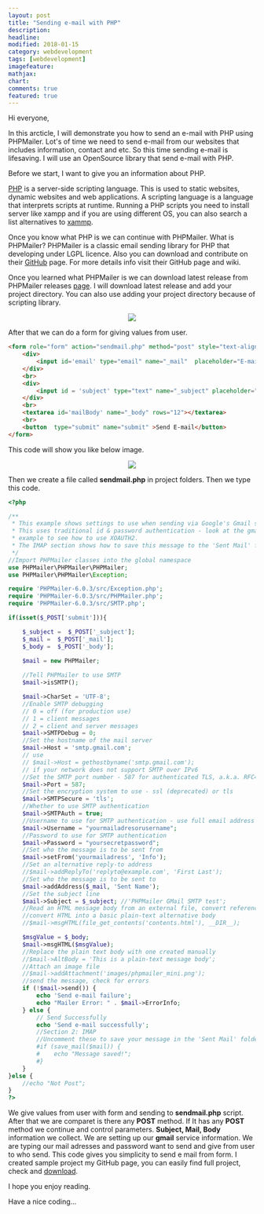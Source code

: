```yaml
---
layout: post
title: "Sending e-mail with PHP"
description: 
headline: 
modified: 2018-01-15
category: webdevelopment
tags: [webdevelopment]
imagefeature: 
mathjax: 
chart: 
comments: true
featured: true
---
```



Hi everyone,

In this arcticle, I will demonstrate you how to send an e-mail with PHP using PHPMailer. Lot's of time we need to send e-mail from our websites that includes information, contact and etc. So this time sending e-mail is lifesaving. I will use an OpenSource library that send e-mail with PHP.

Before we start, I want to give you an information about PHP.

[PHP](http://php.net/) is a server-side scripting language. This is used to static websites, dynamic websites and web applications. A scripting language is a language that interprets scripts at runtime. Running a PHP scripts you need to install server like xampp and if you are using different OS, you can also search a list alternatives to [xammp](https://alternativeto.net/software/xampp/). 

Once you know what PHP is we can continue with PHPMailer.
What is PHPMailer?
PHPMailer is a classic email sending library for PHP that developing under LGPL licence. Also you can download and contribute on their [GitHub](https://github.com/PHPMailer/PHPMailer) page. For more details info visit their GitHub page and wiki. 

Once you learned what PHPMailer is we can download latest release from PHPMailer releases [page](https://github.com/PHPMailer/PHPMailer/releases). I will download latest release and add your project directory. You can also use adding your project directory because of scripting library. 


 <p align="center">
    <img src="{{ site.url }}/images/Web/project_page.png">
</p>



After that we can do a form for giving values from user. 

```html
<form role="form" action="sendmail.php" method="post" style="text-align:center;margin-top:50px;" >
	<div>
		<input id='email' type="email" name="_mail"  placeholder="E-mail">
	</div>
	<br>
	<div>
		<input id = 'subject' type="text" name="_subject" placeholder="Subject">
	</div>
	<br>
	<textarea id='mailBody' name="_body" rows="12"></textarea>
	<br>
	<button  type="submit" name="submit" >Send E-mail</button>
</form>
```

This code will show you like below image. 


 <p align="center">
    <img src="{{ site.url }}/images/Web/form_preview.png">
</p>


Then we create a file called **sendmail.php** in project folders. Then we type this code.

```php
<?php

/**
 * This example shows settings to use when sending via Google's Gmail servers.
 * This uses traditional id & password authentication - look at the gmail_xoauth.phps
 * example to see how to use XOAUTH2.
 * The IMAP section shows how to save this message to the 'Sent Mail' folder using IMAP commands.
 */
//Import PHPMailer classes into the global namespace
use PHPMailer\PHPMailer\PHPMailer;
use PHPMailer\PHPMailer\Exception;

require 'PHPMailer-6.0.3/src/Exception.php';
require 'PHPMailer-6.0.3/src/PHPMailer.php';
require 'PHPMailer-6.0.3/src/SMTP.php';

if(isset($_POST['submit'])){

	$_subject =  $_POST['_subject'];
	$_mail =  $_POST['_mail'];
	$_body =  $_POST['_body'];

    $mail = new PHPMailer;
    
	//Tell PHPMailer to use SMTP
	$mail->isSMTP();

	$mail->CharSet = 'UTF-8';
	//Enable SMTP debugging
	// 0 = off (for production use)
	// 1 = client messages
	// 2 = client and server messages
	$mail->SMTPDebug = 0;
	//Set the hostname of the mail server
	$mail->Host = 'smtp.gmail.com';
	// use
	// $mail->Host = gethostbyname('smtp.gmail.com');
	// if your network does not support SMTP over IPv6
	//Set the SMTP port number - 587 for authenticated TLS, a.k.a. RFC4409 SMTP submission
	$mail->Port = 587;
	//Set the encryption system to use - ssl (deprecated) or tls
	$mail->SMTPSecure = 'tls';
	//Whether to use SMTP authentication
	$mail->SMTPAuth = true;
	//Username to use for SMTP authentication - use full email address for gmail
	$mail->Username = "yourmailadresorusername";
	//Password to use for SMTP authentication
	$mail->Password = "yoursecretpassword";
	//Set who the message is to be sent from
	$mail->setFrom('yourmailadress', 'Info');
	//Set an alternative reply-to address
	//$mail->addReplyTo('replyto@example.com', 'First Last');
	//Set who the message is to be sent to
	$mail->addAddress($_mail, 'Sent Name');
	//Set the subject line
	$mail->Subject = $_subject; //'PHPMailer GMail SMTP test';
	//Read an HTML message body from an external file, convert referenced images to embedded,
	//convert HTML into a basic plain-text alternative body
	//$mail->msgHTML(file_get_contents('contents.html'), __DIR__);

	$msgValue = $_body; 
	$mail->msgHTML($msgValue);
	//Replace the plain text body with one created manually
	//$mail->AltBody = 'This is a plain-text message body';
	//Attach an image file
	//$mail->addAttachment('images/phpmailer_mini.png');
	//send the message, check for errors
	if (!$mail->send()) {
        echo 'Send e-mail failure';
	    echo "Mailer Error: " . $mail->ErrorInfo;
	} else {
        // Send Successfully
        echo 'Send e-mail successfully';
	    //Section 2: IMAP
	    //Uncomment these to save your message in the 'Sent Mail' folder.
	    #if (save_mail($mail)) {
	    #    echo "Message saved!";
	    #}
	}
}else {
	//echo "Not Post";
}
?>
```

We give values from user with form and sending to **sendmail.php** script. After that we are comparet is there any **POST** method. If It has any **POST** method we continue and control parameters. **Subject, Mail, Body** information we collect. We are setting up our **gmail** service information. We are typing our mail adresses and password want to send and give from user to who send. This code gives you simplicity to send e mail from form. I created sample project my GitHub page, you can easily find full project, check and [download](https://github.com/coderkan/send-email-with-phpmailer).

I hope you enjoy reading.

Have a nice coding...
